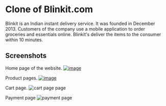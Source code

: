 # Clone of Blinkit.com

Blinkit is an Indian instant delivery service. It was founded in December 2013. Customers of the company use a mobile application to order groceries and essentials online. Blinkit's deliver the items to the consumer within 10 minutes.

## Screenshots

Home page of the website.
<a href="https://ibb.co/xHLfFnC"><img src="https://i.ibb.co/rs0cdB7/image.png" alt="image" border="0"></a>

Product pages.
<a href="https://ibb.co/LnMGSPp"><img src="https://i.ibb.co/9sJMnvY/image.png" alt="image" border="0"></a>

Cart page.
![cart page page](https://i.imgur.com/85iAqrf.png)

Payment page
![payment page](https://i.imgur.com/xLNVKSz.png)



